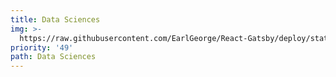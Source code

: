 ```yaml
---
title: Data Sciences
img: >-
  https://raw.githubusercontent.com/EarlGeorge/React-Gatsby/deploy/static/assets/1451846704872-4c2a8e1468fe.jpg
priority: '49'
path: Data Sciences
---
```


